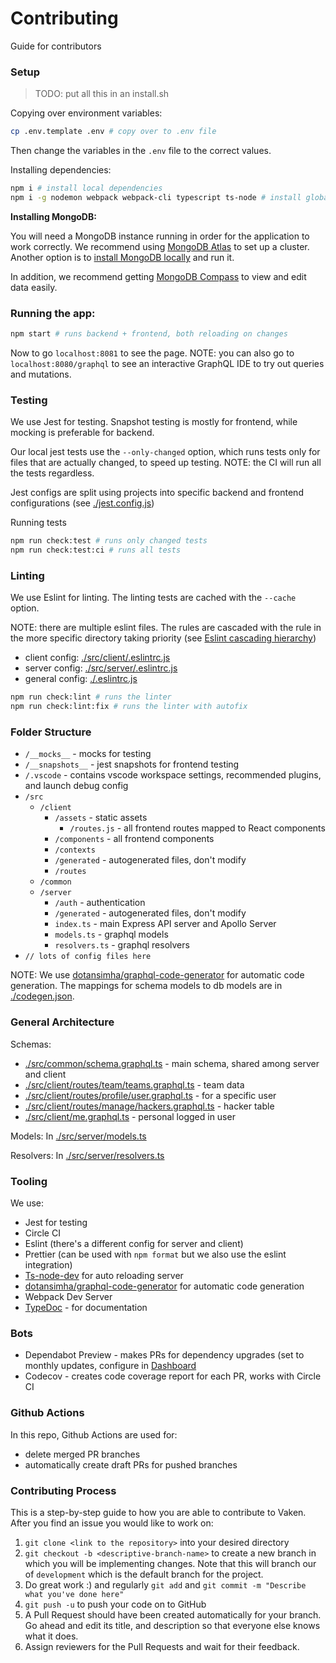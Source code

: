 # Contributing

Guide for contributors

### Setup

> TODO: put all this in an install.sh

Copying over environment variables:

```bash
cp .env.template .env # copy over to .env file
```

Then change the variables in the `.env` file to the correct values.

Installing dependencies:

```bash
npm i # install local dependencies
npm i -g nodemon webpack webpack-cli typescript ts-node # install global dependencies
```

**Installing MongoDB:**

You will need a MongoDB instance running in order for the application to work correctly. We recommend using [MongoDB Atlas](https://www.mongodb.com/cloud/atlas) to set up a cluster. Another option is to [install MongoDB locally](https://www.mongodb.com/download-center/community) and run it.

In addition, we recommend getting [MongoDB Compass](https://www.mongodb.com/download-center/compass) to view and edit data easily.

### Running the app:

```bash
npm start # runs backend + frontend, both reloading on changes
```

Now to go `localhost:8081` to see the page.
NOTE: you can also go to `localhost:8080/graphql` to see an interactive GraphQL IDE to try out queries and mutations.

### Testing

We use Jest for testing. Snapshot testing is mostly for frontend, while mocking is preferable for backend.

Our local jest tests use the `--only-changed` option, which runs tests only for files that are actually changed, to speed up testing. NOTE: the CI will run all the tests regardless.

Jest configs are split using projects into specific backend and frontend configurations (see [./jest.config.js](./jest.config.js))

Running tests

```bash
npm run check:test # runs only changed tests
npm run check:test:ci # runs all tests
```

### Linting

We use Eslint for linting. The linting tests are cached with the `--cache` option.

NOTE: there are multiple eslint files. The rules are cascaded with the rule in the more specific directory taking priority (see [Eslint cascading hierarchy](https://eslint.org/docs/user-guide/configuring#configuration-cascading-and-hierarchy))

- client config: [./src/client/.eslintrc.js](./src/client/.eslintrc.js)
- server config: [./src/server/.eslintrc.js](./src/server/.eslintrc.js)
- general config: [./.eslintrc.js](./.eslintrc.js)

```bash
npm run check:lint # runs the linter
npm run check:lint:fix # runs the linter with autofix
```

### Folder Structure

- `/__mocks__` - mocks for testing
- `/__snapshots__` - jest snapshots for frontend testing
- `/.vscode` - contains vscode workspace settings, recommended plugins, and launch debug config
- `/src`
  - `/client`
    - `/assets` - static assets
      - `/routes.js` - all frontend routes mapped to React components
    - `/components` - all frontend components
    - `/contexts`
    - `/generated` - autogenerated files, don't modify
    - `/routes`
  - `/common`
  - `/server`
    - `/auth` - authentication
    - `/generated` - autogenerated files, don't modify
    - `index.ts` - main Express API server and Apollo Server
    - `models.ts` - graphql models
    - `resolvers.ts` - graphql resolvers
- `// lots of config files here`

NOTE: We use [dotansimha/graphql-code-generator](https://github.com/dotansimha/graphql-code-generator) for automatic code generation. The mappings for schema models to db models are in [./codegen.json](./codegen.json).

### General Architecture

Schemas:

- [./src/common/schema.graphql.ts](./src/common/schema.graphql.ts) - main schema, shared among server and client
- [./src/client/routes/team/teams.graphql.ts](./src/client/routes/team/teams.graphql.ts) - team data
- [./src/client/routes/profile/user.graphql.ts](./src/client/routes/profile/user.graphql.ts) - for a specific user
- [./src/client/routes/manage/hackers.graphql.ts](./src/client/routes/manage/hackers.graphql.ts) - hacker table
- [./src/client/me.graphql.ts](./src/common/schema.graphql.ts) - personal logged in user

Models:
In [./src/server/models.ts](./src/server/models.ts)

Resolvers:
In [./src/server/resolvers.ts](./src/server/resolvers.ts)

### Tooling

We use:

- Jest for testing
- Circle CI
- Eslint (there's a different config for server and client)
- Prettier (can be used with `npm format` but we also use the eslint integration)
- [Ts-node-dev](https://github.com/whitecolor/ts-node-dev) for auto reloading server
- [dotansimha/graphql-code-generator](https://github.com/dotansimha/graphql-code-generator) for automatic code generation
- Webpack Dev Server
- [TypeDoc](https://typedoc.org/) - for documentation

### Bots

- Dependabot Preview - makes PRs for dependency upgrades (set to monthly updates, configure in [Dashboard](https://app.dependabot.com)
- Codecov - creates code coverage report for each PR, works with Circle CI

### Github Actions

In this repo, Github Actions are used for:

- delete merged PR branches
- automatically create draft PRs for pushed branches

### Contributing Process

This is a step-by-step guide to how you are able to contribute to Vaken. After you find an issue you would like to work on:

1. `git clone <link to the repository>` into your desired directory
2. `git checkout -b <descriptive-branch-name>` to create a new branch in which you will be implementing changes. Note that this will branch our of `development` which is the default branch for the project.
3. Do great work :) and regularly `git add` and `git commit -m "Describe what you've done here"`
4. `git push -u` to push your code on to GitHub
5. A Pull Request should have been created automatically for your branch. Go ahead and edit its title, and description so that everyone else knows what it does.
6. Assign reviewers for the Pull Requests and wait for their feedback.

